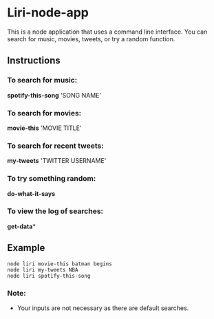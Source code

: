 # Liri-node-app

This is a node application that uses a command line interface.
You can search for music, movies, tweets, or try a random function.

## Instructions

### To search for music:
**spotify-this-song** 'SONG NAME'

### To search for movies:
**movie-this** 'MOVIE TITLE'

### To search for recent tweets:
**my-tweets** 'TWITTER USERNAME'

### To try something random:
**do-what-it-says**

### To view the log of searches:
**get-data***

## Example
```
node liri movie-this batman begins
node liri my-tweets NBA
node liri spotify-this-song
```


### Note:
- Your inputs are not necessary as there are default searches.

